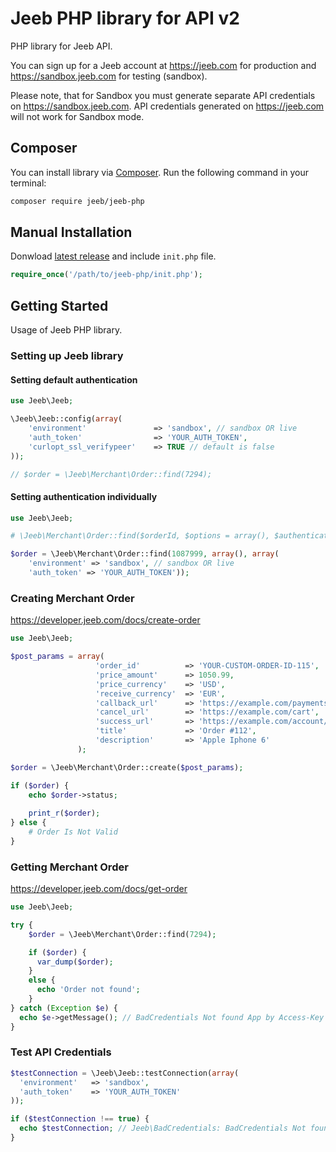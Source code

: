 # Jeeb PHP library for API v2

PHP library for Jeeb API.

You can sign up for a Jeeb account at <https://jeeb.com> for production and <https://sandbox.jeeb.com> for testing (sandbox).

Please note, that for Sandbox you must generate separate API credentials on <https://sandbox.jeeb.com>. API credentials generated on <https://jeeb.com> will not work for Sandbox mode.

## Composer

You can install library via [Composer](http://getcomposer.org/). Run the following command in your terminal:

```bash
composer require jeeb/jeeb-php
```

## Manual Installation

Donwload [latest release](https://github.com/jeeb/jeeb-php/releases) and include `init.php` file.

```php
require_once('/path/to/jeeb-php/init.php');
```

## Getting Started

Usage of Jeeb PHP library.

### Setting up Jeeb library

#### Setting default authentication

```php
use Jeeb\Jeeb;

\Jeeb\Jeeb::config(array(
    'environment'               => 'sandbox', // sandbox OR live
    'auth_token'                => 'YOUR_AUTH_TOKEN',
    'curlopt_ssl_verifypeer'    => TRUE // default is false
));

// $order = \Jeeb\Merchant\Order::find(7294);
```

#### Setting authentication individually

```php
use Jeeb\Jeeb;

# \Jeeb\Merchant\Order::find($orderId, $options = array(), $authentication = array())

$order = \Jeeb\Merchant\Order::find(1087999, array(), array(
    'environment' => 'sandbox', // sandbox OR live
    'auth_token' => 'YOUR_AUTH_TOKEN'));
```

### Creating Merchant Order

https://developer.jeeb.com/docs/create-order

```php
use Jeeb\Jeeb;

$post_params = array(
                   'order_id'          => 'YOUR-CUSTOM-ORDER-ID-115',
                   'price_amount'      => 1050.99,
                   'price_currency'    => 'USD',
                   'receive_currency'  => 'EUR',
                   'callback_url'      => 'https://example.com/payments/callback?token=6tCENGUYI62ojkuzDPX7Jg',
                   'cancel_url'        => 'https://example.com/cart',
                   'success_url'       => 'https://example.com/account/orders',
                   'title'             => 'Order #112',
                   'description'       => 'Apple Iphone 6'
               );

$order = \Jeeb\Merchant\Order::create($post_params);

if ($order) {
    echo $order->status;
    
    print_r($order);
} else {
    # Order Is Not Valid
}
```

### Getting Merchant Order

https://developer.jeeb.com/docs/get-order

```php
use Jeeb\Jeeb;

try {
    $order = \Jeeb\Merchant\Order::find(7294);

    if ($order) {
      var_dump($order);
    }
    else {
      echo 'Order not found';
    }
} catch (Exception $e) {
  echo $e->getMessage(); // BadCredentials Not found App by Access-Key
}
```

### Test API Credentials

```php
$testConnection = \Jeeb\Jeeb::testConnection(array(
  'environment'   => 'sandbox',
  'auth_token'    => 'YOUR_AUTH_TOKEN'
));

if ($testConnection !== true) {
  echo $testConnection; // Jeeb\BadCredentials: BadCredentials Not found App by Access-Key
}
```
